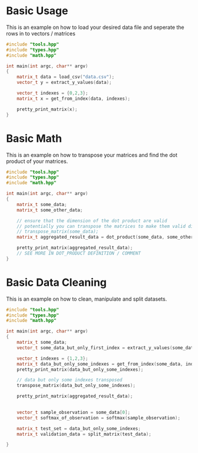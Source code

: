 # Basic Usage

This is an example on how to load your desired data file and seperate the rows in to vectors / matrices
```c++
#include "tools.hpp"
#include "types.hpp"
#include "math.hpp"

int main(int argc, char** argv)
{
	matrix_t data = load_csv("data.csv");
	vector_t y = extract_y_values(data);

	vector_t indexes = {0,2,3};
	matrix_t x = get_from_index(data, indexes);

	pretty_print_matrix(x);
}
```


# Basic Math

This is an example on how to transpose your matrices and find the dot product of your matrices.
```c++
#include "tools.hpp"
#include "types.hpp"
#include "math.hpp"

int main(int argc, char** argv)
{
	matrix_t some_data;
	matrix_t some_other_data;

	// ensure that the dimension of the dot product are valid
	// potentially you can transpose the matrices to make them valid dimensions with.
	// transpose_matrix(some_data);
	matrix_t aggregated_result_data = dot_product(some_data, some_other_data);

	pretty_print_matrix(aggregated_result_data);
	// SEE MORE IN DOT_PRODUCT DEFINITION / COMMENT
}
```

# Basic Data Cleaning

This is an example on how to clean, manipulate and split datasets.
```c++
#include "tools.hpp"
#include "types.hpp"
#include "math.hpp"

int main(int argc, char** argv)
{
	matrix_t some_data;
	vector_t some_data_but_only_first_index = extract_y_values(some_data);

	vector_t indexes = {1,2,3};
	matrix_t data_but_only_some_indexes = get_from_index(some_data, indexes);
	pretty_print_matrix(data_but_only_some_indexes);

	// data but only some indexes transposed
	transpose_matrix(data_but_only_some_indexes);

	pretty_print_matrix(aggregated_result_data);

	
	vector_t sample_observation = some_data[0];
	vector_t softmax_of_observation = softmax(sample_observation);

	matrix_t test_set = data_but_only_some_indexes;
	matrix_t validation_data = split_matrix(test_data);

}
```
